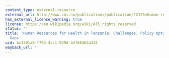 ```yaml
---
content_type: external-resource
external_url: http://www.cmi.no/publications/publication/?2175=human-resources-for-health-in-tanzania-challenges
has_external_license_warning: true
license: https://en.wikipedia.org/wiki/All_rights_reserved
status: ''
title: 'Human Resources for Health in Tanzania: Challenges, Policy Options and Knowledge
  Gaps'
uid: bc4301a8-f793-4cc1-929d-b3f68d62a312
wayback_url: ''
---
```

